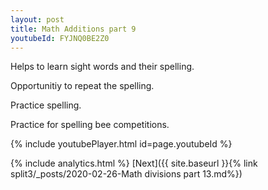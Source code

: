 ```yaml
---
layout: post
title: Math Additions part 9
youtubeId: FYJNQ0BE2Z0
---
```

 
 
Helps to learn sight words and their spelling.

Opportunitiy to repeat the spelling. 

Practice spelling. 
 
Practice for spelling bee competitions. 
 
{% include youtubePlayer.html id=page.youtubeId %}
 
 
{% include analytics.html %} 
[Next]({{ site.baseurl }}{% link  split3/_posts/2020-02-26-Math divisions part 13.md%})
 
